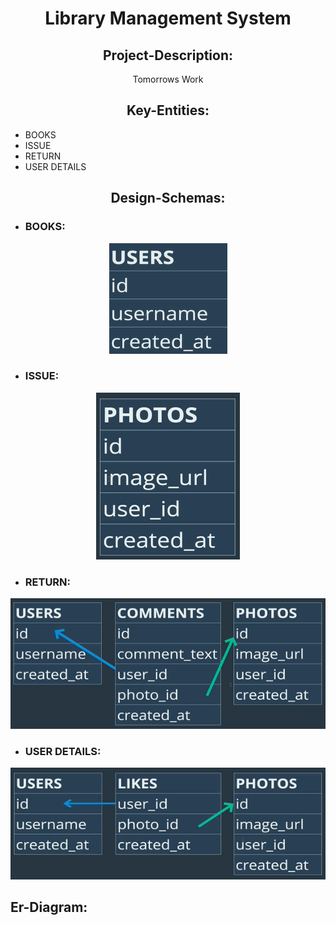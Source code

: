 <div align="center">
  <h1>Library Management System</h1>
</div>

<div align="center">
  <h2>Project-Description:</h2>
  <p>Tomorrows Work</p>
</div>

<div align="center">
  <h2>Key-Entities:</h2>
</div>

   * BOOKS   
   * ISSUE
   * RETURN
   * USER DETAILS
<div align="center">
  <h2>Design-Schemas:</h2>
</div>

* ### BOOKS:
<div align="center">
<img src="Schema Designs/User Schema.png" alt="User Schema Design">
</div>

* ### ISSUE:
<div align="center">
<img src="Schema Designs/Photos Schema.png" alt="Photos Schema Design">
</div>

* ### RETURN:
<div align="center">
    <img src="Schema Designs/Comments Schema.png" alt="Comments Schema Design">
</div>

* ### USER DETAILS:
<div align="center">
<img src="Schema Designs/Likes Schema.png" alt="Likes Schema Design">
</div>


<h2>Er-Diagram:</h2>
